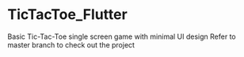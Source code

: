 # TicTacToe_Flutter
Basic Tic-Tac-Toe single screen game with minimal UI design 
Refer to master branch to check out the project
